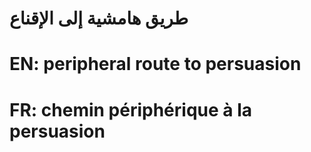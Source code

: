 # طريق هامشية إلى الإقناع

# EN: peripheral route to persuasion

# FR: chemin périphérique à la persuasion
